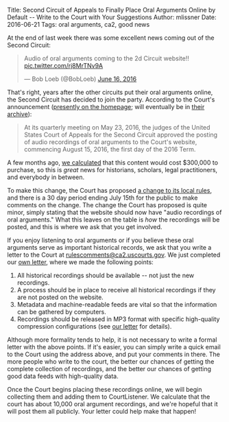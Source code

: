 Title: Second Circuit of Appeals to Finally Place Oral Arguments Online by Default -- Write to the Court with Your Suggestions
Author: mlissner
Date: 2016-06-21
Tags: oral arguments, ca2, good news


At the end of last week there was some excellent news coming out of the Second Circuit:

<blockquote class="twitter-tweet" data-lang="en"><p lang="en" dir="ltr">Audio of oral arguments coming to the 2d Circuit website!! <a href="https://t.co/rj8MrTNv9A">pic.twitter.com/rj8MrTNv9A</a></p>&mdash; Bob Loeb (@BobLoeb) <a href="https://twitter.com/BobLoeb/status/743516399742627845">June 16, 2016</a></blockquote>
<script async src="//platform.twitter.com/widgets.js" charset="utf-8"></script>

That's right, years after the other circuits put their oral arguments online, the Second Circuit has decided to join the party. According to the Court's announcement ([presently on the homepage][ca2]; will eventually be in [their archive][ca2-archive]):

> At its quarterly meeting on May 23, 2016, the judges of the United States Court of Appeals for the Second Circuit approved the posting of audio recordings of oral arguments to the Court's website, commencing August 15, 2016, the first day of the 2016 Term.

A few months ago, [we calculated][tw] that this content would cost $300,000 to purchase, so this is *great* news for historians, scholars, legal practitioners, and everybody in between.

To make this change, the Court has proposed [a change to its local rules][change], and there is a 30 day period ending July 15th for the public to make comments on the change. The change the Court has proposed is quite minor, simply stating that the website should now have "audio recordings of oral arguments." What this leaves on the table is *how* the recordings will be posted, and this is where we ask that you get involved.

If you enjoy listening to oral arguments or if you believe these oral arguments serve as important historical records, we ask that you write a letter to the Court at [rulescomments@ca2.uscourts.gov][m]. We just completed our [own letter][letter], where we made the following points:

1. All historical recordings should be available -- not just the new recordings.
2. A process should be in place to receive all historical recordings if they are not posted on the website.
3. Metadata and machine-readable feeds are vital so that the information can be gathered by computers.
4. Recordings should be released in MP3 format with specific high-quality compression configurations (see [our letter][letter] for details).

Although more formality tends to help, it is not necessary to write a formal letter with the above points. If it's easier, you can simply write a quick email to the Court using the address above, and put your comments in there. The more people who write to the court, the better our chances of getting the complete collection of recordings, and the better our chances of getting good data feeds with high-quality data.

Once the Court begins placing these recordings online, we will begin collecting them and adding them to CourtListener. We calculate that the court has about 10,000 oral argument recordings, and we're hopeful that it will post them all publicly. Your letter could help make that happen!

[ca2]: http://www.ca2.uscourts.gov/
[ca2-archive]: http://www.ca2.uscourts.gov/announcements_archive.html
[change]: http://www.ca2.uscourts.gov/Docs/Order_06_15_16.pdf
[tw]: https://twitter.com/FreeLawProject/status/739900189176041473
[letter]: {filename}/pdf/Free%20Law%20Project%20Letter%20to%20CA2%20re%20Oral%20Argument%20Publication.pdf
[m]: mailto:rulescomments@ca2.uscourts.gov

